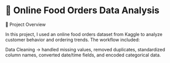 # 🍔 Online Food Orders Data Analysis

🔎 Project Overview

In this project, I used an online food orders dataset from Kaggle to analyze customer behavior and ordering trends. The workflow included:

Data Cleaning → handled missing values, removed duplicates, standardized column names, converted date/time fields, and encoded categorical data.
